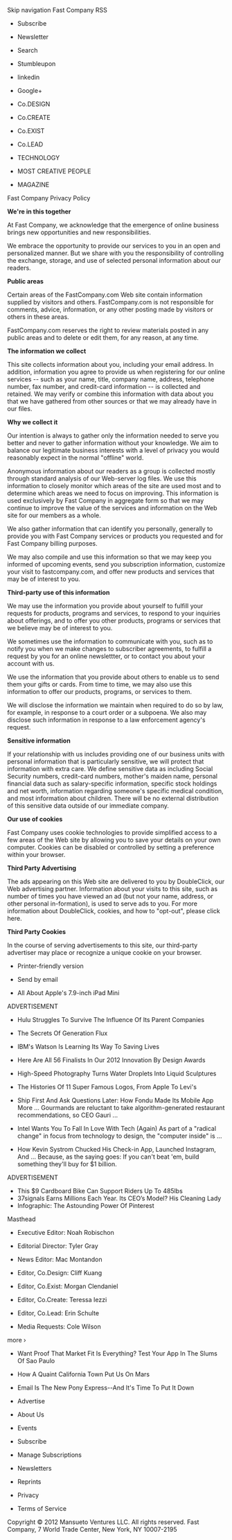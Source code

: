 Skip navigation Fast Company RSS

*   Subscribe
*   Newsletter
*   Search

*   Stumbleupon
*   linkedin
*   Google+

*   Co.DESIGN
*   Co.CREATE
*   Co.EXIST
*   Co.LEAD
*   TECHNOLOGY
*   MOST CREATIVE PEOPLE
*   MAGAZINE

Fast Company Privacy Policy

**We're in this together**

At Fast Company, we acknowledge that the emergence of online business brings new opportunities and new responsibilities.

We embrace the opportunity to provide our services to you in an open and personalized manner. But we share with you the responsibility of controlling the exchange, storage, and use of selected personal information about our readers.

**Public areas**

Certain areas of the FastCompany.com Web site contain information supplied by visitors and others. FastCompany.com is not responsible for comments, advice, information, or any other posting made by visitors or others in these areas.

FastCompany.com reserves the right to review materials posted in any public areas and to delete or edit them, for any reason, at any time.

**The information we collect**

This site collects information about you, including your email address. In addition, information you agree to provide us when registering for our online services -- such as your name, title, company name, address, telephone number, fax number, and credit-card information -- is collected and retained. We may verify or combine this information with data about you that we have gathered from other sources or that we may already have in our files.

**Why we collect it**

Our intention is always to gather only the information needed to serve you better and never to gather information without your knowledge. We aim to balance our legitimate business interests with a level of privacy you would reasonably expect in the normal "offline" world.

Anonymous information about our readers as a group is collected mostly through standard analysis of our Web-server log files. We use this information to closely monitor which areas of the site are used most and to determine which areas we need to focus on improving. This information is used exclusively by Fast Company in aggregate form so that we may continue to improve the value of the services and information on the Web site for our members as a whole.

We also gather information that can identify you personally, generally to provide you with Fast Company services or products you requested and for Fast Company billing purposes.

We may also compile and use this information so that we may keep you informed of upcoming events, send you subscription information, customize your visit to fastcompany.com, and offer new products and services that may be of interest to you.

**Third-party use of this information**

We may use the information you provide about yourself to fulfill your requests for products, programs and services, to respond to your inquiries about offerings, and to offer you other products, programs or services that we believe may be of interest to you.

We sometimes use the information to communicate with you, such as to notify you when we make changes to subscriber agreements, to fulfill a request by you for an online newslettter, or to contact you about your account with us.

We use the information that you provide about others to enable us to send them your gifts or cards. From time to time, we may also use this information to offer our products, programs, or services to them.

We will disclose the information we maintain when required to do so by law, for example, in response to a court order or a subpoena. We also may disclose such information in response to a law enforcement agency's request.

**Sensitive information**

If your relationship with us includes providing one of our business units with personal information that is particularly sensitive, we will protect that information with extra care. We define sensitive data as including Social Security numbers, credit-card numbers, mother's maiden name, personal financial data such as salary-specific information, specific stock holdings and net worth, information regarding someone's specific medical condition, and most information about children. There will be no external distribution of this sensitive data outside of our immediate company.

**Our use of cookies**

Fast Company uses cookie technologies to provide simplified access to a few areas of the Web site by allowing you to save your details on your own computer. Cookies can be disabled or controlled by setting a preference within your browser.

**Third Party Advertising**

The ads appearing on this Web site are delivered to you by DoubleClick, our Web advertising partner. Information about your visits to this site, such as number of times you have viewed an ad (but not your name, address, or other personal in-formation), is used to serve ads to you. For more information about DoubleClick, cookies, and how to "opt-out", please click here.

**Third Party Cookies**

In the course of serving advertisements to this site, our third-party advertiser may place or recognize a unique cookie on your browser.

*   Printer-friendly version
*   Send by email

*   All About Apple's 7.9-inch iPad Mini

ADVERTISEMENT

*   Hulu Struggles To Survive The Influence Of Its Parent Companies
*   The Secrets Of Generation Flux
*   IBM's Watson Is Learning Its Way To Saving Lives

*   Here Are All 56 Finalists In Our 2012 Innovation By Design Awards
*   High-Speed Photography Turns Water Droplets Into Liquid Sculptures
*   The Histories Of 11 Super Famous Logos, From Apple To Levi's

*   Ship First And Ask Questions Later: How Fondu Made Its Mobile App More ... Gourmands are reluctant to take algorithm-generated restaurant recommendations, so CEO Gauri ...
*   Intel Wants You To Fall In Love With Tech (Again) As part of a "radical change" in focus from technology to design, the "computer inside" is ...
*   How Kevin Systrom Chucked His Check-in App, Launched Instagram, And ... Because, as the saying goes: If you can't beat 'em, build something they'll buy for $1 billion.

ADVERTISEMENT

*   This $9 Cardboard Bike Can Support Riders Up To 485lbs
*   37signals Earns Millions Each Year. Its CEO’s Model? His Cleaning Lady
*   Infographic: The Astounding Power Of Pinterest

Masthead

*   Executive Editor: Noah Robischon
    
*   Editorial Director: Tyler Gray
    
*   News Editor: Mac Montandon
    
*   Editor, Co.Design: Cliff Kuang
    
*   Editor, Co.Exist: Morgan Clendaniel
    
*   Editor, Co.Create: Teressa Iezzi
    
*   Editor, Co.Lead: Erin Schulte
    
*   Media Requests: Cole Wilson
    

more ›

*   Want Proof That Market Fit Is Everything? Test Your App In The Slums Of Sao Paulo
*   How A Quaint California Town Put Us On Mars
*   Email Is The New Pony Express--And It's Time To Put It Down

*   Advertise
*   About Us
*   Events
*   Subscribe
*   Manage Subscriptions
*   Newsletters
*   Reprints
*   Privacy
*   Terms of Service

Copyright © 2012 Mansueto Ventures LLC. All rights reserved. Fast Company, 7 World Trade Center, New York, NY 10007-2195